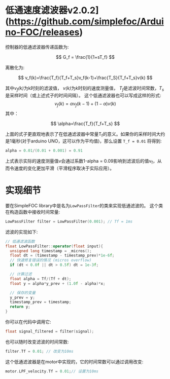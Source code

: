 
# 低通速度滤波器v2.0.2](https://github.com/simplefoc/Arduino-FOC/releases)

控制器的低通滤波器传递函数为:

$$
G_f = \frac{1}{1+sT_f}
$$

离散化为:

$$
v_f(k)=\frac{T_f}{T_f+T_s}v_f(k-1)+\frac{T_S}{T_f+T_s}v(k)
$$


其中<i>v<sub>f</sub>(k)</i>为k时刻的滤波值， <i>v(k)</i>为<i>k</i>时刻的速度测量值， <i>T<sub>f</sub></i>是滤波时间常数，<i>T<sub>s</sub></i>是采样时间（或上述式子的时间间隔）。
这个低通滤波器也可以写成这样的形式:
$$
v_f(k)=\alpha v_f(k-1)+(1-\alpha)v(k)
$$
其中：

$$
\alpha=\frac{T_f}{T_f+T_s}
$$




上面的式子更直观地表示了在低通滤波器中常量T<sub>f</sub>的意义。如果你的采样时间大约是1毫秒(对于arduino UNO，这可以作为平均值)，那么设置 `T_f = 0.01` 将得到:

```cpp
alpha = 0.01/(0.01 + 0.001) = 0.91
```

上式表示实际的速度测量值v会通过系数1-alpha = 0.09影响到滤波后的值v<sub>f</sub>，从而令速度的变化更加平滑（平滑程序取决于实际应用）。

# 实现细节

要在<span>Simple<span>FOC </span></span>library中是名为`LowPassFilter`的类来实现低通滤波的。
这个类在构造函数中接收时间常量:

```cpp
LowPassFilter filter = LowPassFilter(0.001); // Tf = 1ms
```


滤波的实现如下:

```cpp
// 低通滤波函数
float LowPassFilter::operator(float input){
  unsigned long timestamp = _micros();
  float dt = (timestamp - timestamp_prev)*1e-6f;
  // 快速修复错误的情况 (micros overflow)
  if (dt < 0.0f || dt > 0.5f) dt = 1e-3f;

  // 计算过滤
  float alpha = Tf/(Tf + dt);
  float y = alpha*y_prev + (1.0f - alpha)*x;

  // 保存的变量
  y_prev = y;
  timestamp_prev = timestamp;
  return y;
}
```
你可以在代码中调用它:
```cpp
float signal_filtered = filter(signal);
```
也可以随时改变滤波的时间常数:
```cpp
filter.Tf = 0.01; // 改变为10ms
```
这个低通滤波器是在motor中实现的，它的时间常数可以通过调用改变:

```cpp
motor.LPF_velocity.Tf = 0.01;// 设置为10ms
```

